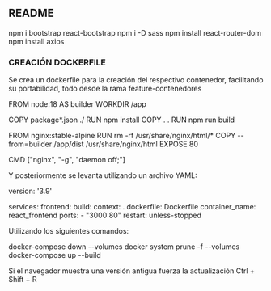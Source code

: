 ## README ##

npm i bootstrap react-bootstrap
npm i -D sass
npm install react-router-dom
npm install axios


### CREACIÓN DOCKERFILE ###

Se crea un dockerfile para la creación del respectivo contenedor, facilitando su portabilidad, todo desde la rama feature-contenedores

FROM node:18 AS builder
WORKDIR /app

COPY package*.json ./
RUN npm install
COPY . .
RUN npm run build

FROM nginx:stable-alpine
RUN rm -rf /usr/share/nginx/html/*
COPY --from=builder /app/dist /usr/share/nginx/html
EXPOSE 80

CMD ["nginx", "-g", "daemon off;"]

Y posteriormente se levanta utilizando un archivo YAML:

version: '3.9'

services:
  frontend:
    build:
      context: .
      dockerfile: Dockerfile
    container_name: react_frontend
    ports:
      - "3000:80"
    restart: unless-stopped


Utilizando los siguientes comandos:

docker-compose down --volumes
docker system prune -f --volumes
docker-compose up --build

Si el navegador muestra una versión antigua fuerza la actualización Ctrl + Shift + R

